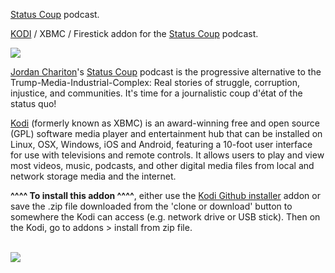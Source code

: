 <a href="http://StatusCoup.com">Status Coup</a> podcast.<br>

<a href="kodi.tv">KODI<a> / XBMC / Firestick addon for the <a href="http://StatusCoup.com">Status Coup</a> podcast.<br>

<img src="https://d3t3ozftmdmh3i.cloudfront.net/production/podcast_uploaded/396501/396501-1533326868487-be7bdc0b2f758.jpg"><br>

<a href="https://twitter.com/JordanChariton">Jordan Chariton</a>'s <a href="https://statuscoup.com">Status Coup</a> podcast is the progressive alternative to the Trump-Media-Industrial-Complex: Real stories of struggle, corruption, injustice, and communities. It's time for a journalistic coup d'état of the status quo!<br>

<a href="www.kodi.tv">Kodi</a> (formerly known as XBMC) is an award-winning free and open source (GPL) software media player and entertainment hub that can be installed on Linux, OSX, Windows, iOS and Android, featuring a 10-foot user interface for use with televisions and remote controls. It allows users to play and view most videos, music, podcasts, and other digital media files from local and network storage media and the internet.<br>

<b>^^^^ To install this addon ^^^^</b>, either use the <a href="https://www.tvaddons.co/github-browser-kodi/">Kodi Github installer</a> addon or save the .zip file downloaded from the 'clone or download' button to somewhere the Kodi can access (e.g. network drive or USB stick). Then on the Kodi, go to addons > install from zip file.<br>

<br><a href="http://www.kodi.tv"><img src="https://kodi.tv/sites/default/files/page/field_image/about--devices.jpg">

